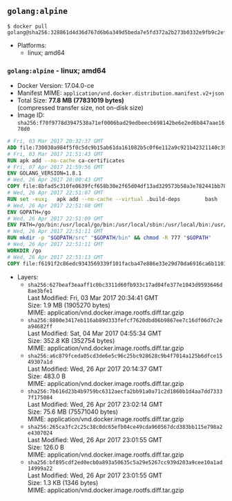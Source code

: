 ## `golang:alpine`

```console
$ docker pull golang@sha256:328861d4d36d767d6b6a349d5beda7e5fd372a2b273b0332e9fb9c2ef7ecbac3
```

-	Platforms:
	-	linux; amd64

### `golang:alpine` - linux; amd64

-	Docker Version: 17.04.0-ce
-	Manifest MIME: `application/vnd.docker.distribution.manifest.v2+json`
-	Total Size: **77.8 MB (77831019 bytes)**  
	(compressed transfer size, not on-disk size)
-	Image ID: `sha256:f70f9778d3947538a71ef0006bad29edbeecb698142be6e2ed6b847aae1678d0`

```dockerfile
# Fri, 03 Mar 2017 20:32:37 GMT
ADD file:730030a984f5f0c5dc9b15ab61da161082b5c0f6e112a9c921b42321140c3927 in / 
# Fri, 03 Mar 2017 21:51:43 GMT
RUN apk add --no-cache ca-certificates
# Fri, 07 Apr 2017 21:59:56 GMT
ENV GOLANG_VERSION=1.8.1
# Wed, 26 Apr 2017 20:00:43 GMT
COPY file:8bfad5c310fe0639fcf658b30e2f65d04df13ad329573b58a3e782441bb7839c in /go-alpine-patches/ 
# Wed, 26 Apr 2017 22:51:07 GMT
RUN set -eux; 	apk add --no-cache --virtual .build-deps 		bash 		gcc 		musl-dev 		openssl 		go 	; 	export 		GOROOT_BOOTSTRAP="$(go env GOROOT)" 		GOOS="$(go env GOOS)" 		GOARCH="$(go env GOARCH)" 		GO386="$(go env GO386)" 		GOARM="$(go env GOARM)" 		GOHOSTOS="$(go env GOHOSTOS)" 		GOHOSTARCH="$(go env GOHOSTARCH)" 	; 		wget -O go.tgz "https://golang.org/dl/go$GOLANG_VERSION.src.tar.gz"; 	echo '33daf4c03f86120fdfdc66bddf6bfff4661c7ca11c5da473e537f4d69b470e57 *go.tgz' | sha256sum -c -; 	tar -C /usr/local -xzf go.tgz; 	rm go.tgz; 		cd /usr/local/go/src; 	for p in /go-alpine-patches/*.patch; do 		[ -f "$p" ] || continue; 		patch -p2 -i "$p"; 	done; 	./make.bash; 		rm -rf /go-alpine-patches; 	apk del .build-deps; 		export PATH="/usr/local/go/bin:$PATH"; 	go version
# Wed, 26 Apr 2017 22:51:08 GMT
ENV GOPATH=/go
# Wed, 26 Apr 2017 22:51:09 GMT
ENV PATH=/go/bin:/usr/local/go/bin:/usr/local/sbin:/usr/local/bin:/usr/sbin:/usr/bin:/sbin:/bin
# Wed, 26 Apr 2017 22:51:11 GMT
RUN mkdir -p "$GOPATH/src" "$GOPATH/bin" && chmod -R 777 "$GOPATH"
# Wed, 26 Apr 2017 22:51:11 GMT
WORKDIR /go
# Wed, 26 Apr 2017 22:51:13 GMT
COPY file:f6191f2c86edc9343569339f101facba47e886e33e29d70da6916ca6b1101a53 in /usr/local/bin/ 
```

-	Layers:
	-	`sha256:627beaf3eaaff1c0bc3311d60fb933c17ad04fe377e1043d9593646d8ae3bfe1`  
		Last Modified: Fri, 03 Mar 2017 20:34:41 GMT  
		Size: 1.9 MB (1905270 bytes)  
		MIME: application/vnd.docker.image.rootfs.diff.tar.gzip
	-	`sha256:8800e3417eb116ab89d333fefcf7620dbd06b9867ee7c16df06d7c2ea94682ff`  
		Last Modified: Sat, 04 Mar 2017 04:55:34 GMT  
		Size: 352.8 KB (352754 bytes)  
		MIME: application/vnd.docker.image.rootfs.diff.tar.gzip
	-	`sha256:a6c879fceda05cd3de6e5c96c25bc928628c9b4f7014a125b6dfce1549307a1d`  
		Last Modified: Wed, 26 Apr 2017 20:14:37 GMT  
		Size: 483.0 B  
		MIME: application/vnd.docker.image.rootfs.diff.tar.gzip
	-	`sha256:7b616d23b4b9759bc6312aecfa2bb91a0a71c2d1860b1d4aa7dd73337f175084`  
		Last Modified: Wed, 26 Apr 2017 23:02:14 GMT  
		Size: 75.6 MB (75571040 bytes)  
		MIME: application/vnd.docker.image.rootfs.diff.tar.gzip
	-	`sha256:265ca3fc2c25c38c0dc65efb04ce49cda960567dcd383bb115e798a2e4307024`  
		Last Modified: Wed, 26 Apr 2017 23:01:55 GMT  
		Size: 126.0 B  
		MIME: application/vnd.docker.image.rootfs.diff.tar.gzip
	-	`sha256:bf895cdf2ed0ecb0a893a50635c5a29e5267cc939d203a9cee10a1ad14999a22`  
		Last Modified: Wed, 26 Apr 2017 23:01:55 GMT  
		Size: 1.3 KB (1346 bytes)  
		MIME: application/vnd.docker.image.rootfs.diff.tar.gzip
